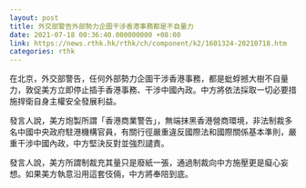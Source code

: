 ```yaml
---
layout: post
title: 外交部警告外部勢力企圖干涉香港事務都是不自量力
date: 2021-07-18 00:36:40.000000000 +08:00
link: https://news.rthk.hk/rthk/ch/component/k2/1601324-20210718.htm
categories: rthk
---
```


在北京，外交部警告，任何外部勢力企圖干涉香港事務，都是蚍蜉撼大樹不自量力，敦促美方立即停止插手香港事務、干涉中國內政。中方將依法採取一切必要措施捍衛自身主權安全發展利益。

發言人說，美方炮製所謂「香港商業警告」，無端抹黑香港營商環境，非法制裁多名中國中央政府駐港機構官員，有關行徑嚴重違反國際法和國際關係基本準則，嚴重干涉中國內政，中方堅決反對並強烈譴責。

發言人說，美方所謂制裁充其量只是廢紙一張，通過制裁向中方施壓更是癡心妄想。如果美方執意沿用這套伎倆，中方將奉陪到底。
